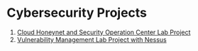 # Cybersecurity Projects
01. [Cloud Honeynet and Security Operation Center Lab Project](https://github.com/Isaac-Ayanda/Cloud-SOC-Projects/blob/main/README.md)
02. [Vulnerability Management Lab Project with Nessus](https://github.com/Isaac-Ayanda/Vul-mgt-with-Nessus/blob/main/README.md)
